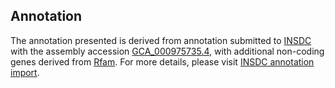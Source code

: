 

Annotation
----------

The annotation presented is derived from annotation submitted to
[INSDC](http://www.insdc.org) with the assembly accession
[GCA\_000975735.4](http://www.ebi.ac.uk/ena/data/view/GCA_000975735.4),
with additional non-coding genes derived from
[Rfam](http://rfam.xfam.org/). For more details, please visit [INSDC
annotation
import](http://ensemblgenomes.org/info/data/insdc_annotation).
